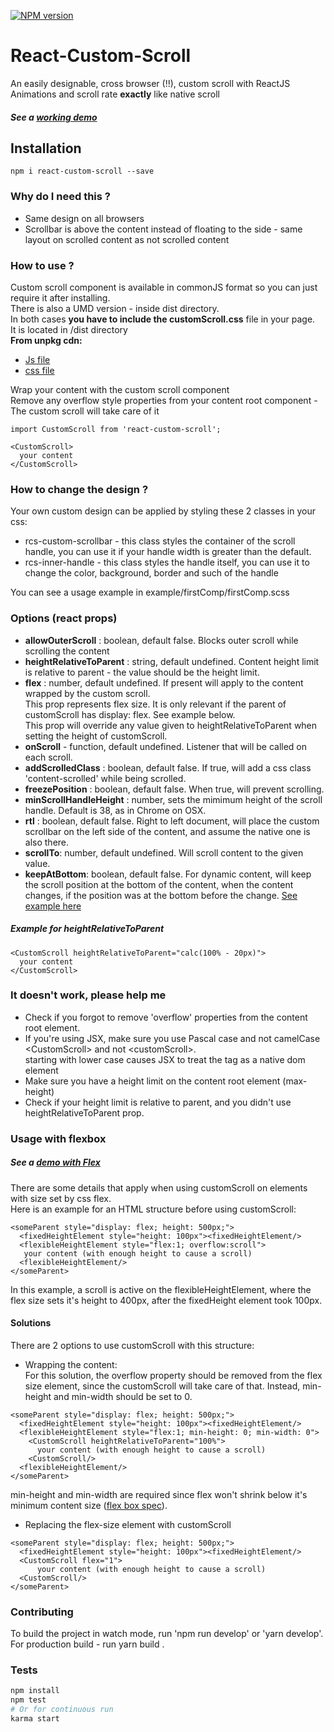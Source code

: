 [![NPM version][npm-image]][npm-url]

# React-Custom-Scroll
An easily designable, cross browser (!!), custom scroll with ReactJS  
Animations and scroll rate **exactly** like native scroll 

##### See a [working demo](http://rommguy.github.io/react-custom-scroll/example/demo.html) ###

## Installation
```
npm i react-custom-scroll --save
```

### Why do I need this ?  
- Same design on all browsers
- Scrollbar is above the content instead of floating to the side - same layout on scrolled content as not scrolled content

### How to use ?
Custom scroll component is available in commonJS format so you can just require it after installing.  
There is also a UMD version - inside dist directory.           
In both cases **you have to include the customScroll.css** file in your page.  
It is located in /dist directory       
**From unpkg cdn:**      
* [Js file](https://unpkg.com/react-custom-scroll@3.2.0/dist/reactCustomScroll) 
* [css file](https://unpkg.com/react-custom-scroll@3.2.0/dist/customScroll.css)      

Wrap your content with the custom scroll component  
Remove any overflow style properties from your content root component - The custom scroll will take care of it


```
import CustomScroll from 'react-custom-scroll';
```

```jxs
<CustomScroll>
  your content
</CustomScroll>
```
  
### How to change the design ?  
Your own custom design can be applied by styling these 2 classes in your css:  

- rcs-custom-scrollbar - this class styles the container of the scroll handle, you can use it if your handle width is greater than the default.  
- rcs-inner-handle - this class styles the handle itself, you can use it to change the color, background, border and such of the handle  

You can see a usage example in example/firstComp/firstComp.scss  

### Options (react props)

- **allowOuterScroll** : boolean, default false. Blocks outer scroll while scrolling the content
- **heightRelativeToParent** : string, default undefined. Content height limit is relative to parent - the value should be the height limit.
- **flex** : number, default undefined. If present will apply to the content wrapped by the custom scroll.  
This prop represents flex size. It is only relevant if the parent of customScroll has display: flex. See example below.  
This prop will override any value given to heightRelativeToParent when setting the height of customScroll.
- **onScroll** - function, default undefined. Listener that will be called on each scroll.
- **addScrolledClass** : boolean, default false. If true, will add a css class 'content-scrolled' while being scrolled.
- **freezePosition** : boolean, default false. When true, will prevent scrolling. 
- **minScrollHandleHeight** : number, sets the mimimum height of the scroll handle. Default is 38, as in Chrome on OSX.
- **rtl** : boolean, default false. Right to left document, will place the custom scrollbar on the left side of the content, and assume the native one is also there.
- **scrollTo**: number, default undefined. Will scroll content to the given value.
- **keepAtBottom**: boolean, default false. For dynamic content, will keep the scroll position at the bottom of the content, when the content changes, if the position was at the bottom before the change. [See example here](http://rommguy.github.io/react-custom-scroll/example/demo.html?dynamic=true)

##### Example for heightRelativeToParent

```jxs
<CustomScroll heightRelativeToParent="calc(100% - 20px)">
  your content
</CustomScroll>  
```

### It doesn't work, please help me

- Check if you forgot to remove 'overflow' properties from the content root element.
- If you're using JSX, make sure you use Pascal case and not camelCase \<CustomScroll\> and not \<customScroll\>.  
starting with lower case causes JSX to treat the tag as a native dom element
- Make sure you have a height limit on the content root element (max-height)
- Check if your height limit is relative to parent, and you didn't use heightRelativeToParent prop.


### Usage with flexbox
##### See a [demo with Flex](http://rommguy.github.io/react-custom-scroll/example/demo.html?flex=true) ###
There are some details that apply when using customScroll on elements with size set by css flex.  
Here is an example for an HTML structure before using customScroll:  
```jxs
<someParent style="display: flex; height: 500px;">
  <fixedHeightElement style="height: 100px"><fixedHeightElement/>
  <flexibleHeightElement style="flex:1; overflow:scroll">
   your content (with enough height to cause a scroll)
  <flexibleHeightElement/>
</someParent>  
```

In this example, a scroll is active on the flexibleHeightElement, where the flex size sets it's height to 400px, after the fixedHeight element took 100px.  

#### Solutions
There are 2 options to use customScroll with this structure:

- Wrapping the content:  
For this solution, the overflow property should be removed from the flex size element, since the customScroll will take care of that. 
Instead, min-height and min-width should be set to 0.
```jxs
<someParent style="display: flex; height: 500px;">
  <fixedHeightElement style="height: 100px"><fixedHeightElement/>
  <flexibleHeightElement style="flex:1; min-height: 0; min-width: 0">
    <CustomScroll heightRelativeToParent="100%">
      your content (with enough height to cause a scroll)
    <CustomScroll/>
  <flexibleHeightElement/>
</someParent>  
```
min-height and min-width are required since flex won't shrink below it's minimum content size ([flex box spec](https://www.w3.org/TR/css-flexbox/#flex-common)).  

- Replacing the flex-size element with customScroll
```jxs
<someParent style="display: flex; height: 500px;">
  <fixedHeightElement style="height: 100px"><fixedHeightElement/>
  <CustomScroll flex="1">
      your content (with enough height to cause a scroll)
  <CustomScroll/>
</someParent>  
```


### Contributing
To build the project in watch mode, run 'npm run develop' or 'yarn develop'.  
For production build - run yarn build .   

### Tests
```bash
npm install
npm test
# Or for continuous run
karma start
```

[npm-image]: https://img.shields.io/npm/v/react-custom-scroll.svg?style=flat-square
[npm-url]: https://npmjs.org/package/react-custom-scroll
[travis-image]: https://img.shields.io/travis/wix/react-custom-scroll/gh-pages.svg?style=flat-square
[travis-url]: https://travis-ci.org/wix/react-custom-scroll
[coveralls-image]: https://img.shields.io/coveralls/wix/react-custom-scroll/gh-pages.svg?style=flat-square
[coveralls-url]: https://coveralls.io/r/wix/react-custom-scroll?branch=gh-pages
[downloads-image]: http://img.shields.io/npm/dm/react-custom-scroll.svg?style=flat-square
[downloads-url]: https://npmjs.org/package/react-custom-scroll
